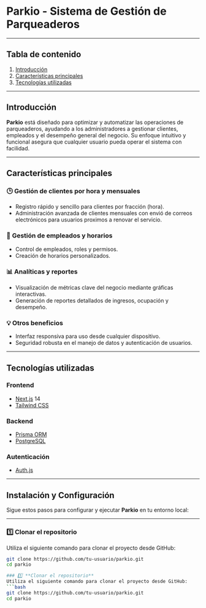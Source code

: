 # **Parkio - Sistema de Gestión de Parqueaderos** 

---

## **Tabla de contenido**
1. [Introducción](#introducción)
2. [Características principales](#características-principales)
3. [Tecnologías utilizadas](#tecnologías-utilizadas)

---

## **Introducción**

**Parkio** está diseñado para optimizar y automatizar las operaciones de parqueaderos, ayudando a los administradores a gestionar clientes, empleados y el desempeño general del negocio. Su enfoque intuitivo y funcional asegura que cualquier usuario pueda operar el sistema con facilidad.

---

## **Características principales**

### 🕒 **Gestión de clientes por hora y mensuales**
- Registro rápido y sencillo para clientes por fracción (hora).
- Administración avanzada de clientes mensuales con envió de correos electrónicos para usuarios proximos a renovar el servicio.

### 👥 **Gestión de empleados y horarios**
- Control de empleados, roles y permisos.
- Creación de horarios personalizados.

### 📊 **Analíticas y reportes**
- Visualización de métricas clave del negocio mediante gráficas interactivas.
- Generación de reportes detallados de ingresos, ocupación y desempeño.

### 💡 **Otros beneficios**
- Interfaz responsiva para uso desde cualquier dispositivo.
- Seguridad robusta en el manejo de datos y autenticación de usuarios.

---

## **Tecnologías utilizadas**

### **Frontend**
- [Next.js](https://nextjs.org/) 14  
- [Tailwind CSS](https://tailwindcss.com/)  

### **Backend**
- [Prisma ORM](https://www.prisma.io/)  
- [PostgreSQL](https://www.postgresql.org/)  

### **Autenticación**
- [Auth.js](https://authjs.dev/)  

---

## **Instalación y Configuración**

Sigue estos pasos para configurar y ejecutar **Parkio** en tu entorno local:

---

### 1️⃣ **Clonar el repositorio**
Utiliza el siguiente comando para clonar el proyecto desde GitHub:  
```bash
git clone https://github.com/tu-usuario/parkio.git
cd parkio

### 1️⃣ **Clonar el repositorio**
Utiliza el siguiente comando para clonar el proyecto desde GitHub:  
```bash
git clone https://github.com/tu-usuario/parkio.git
cd parkio
